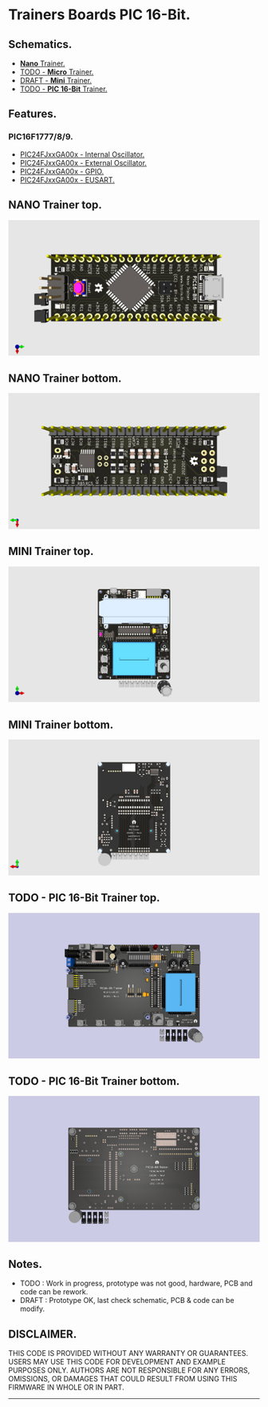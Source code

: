 # Trainers Boards PIC 16-Bit.

## Schematics.

- [**Nano** Trainer.](https://github.com/tronixio/trainers-pic16bit/blob/main/Kicad/nano/extras/schematic.pdf)
- [TODO - **Micro** Trainer.](https://github.com/tronixio/trainers-pic8bit/blob/main/Kicad/micro/extras/schematic.pdf)
- [DRAFT - **Mini** Trainer.](https://github.com/tronixio/trainers-pic16bit/blob/main/Kicad/mini/extras/schematic.pdf)
- [TODO - **PIC 16-Bit** Trainer.](https://github.com/tronixio/trainers-pic8bit/blob/main/Kicad/micro/extras/schematic.pdf)

## Features.

### PIC16F1777/8/9.

- [PIC24FJxxGA00x - Internal Oscillator.](https://github.com/tronixio/trainers-pic16bit/blob/main/Features/pic24fjxxga00x/intosc.md)
- [PIC24FJxxGA00x - External Oscillator.](https://github.com/tronixio/trainers-pic16bit/blob/main/Features/pic24fjxxga00x/extosc.md)
- [PIC24FJxxGA00x - GPIO.](https://github.com/tronixio/trainers-pic16bit/blob/main/Features/pic24fjxxga00x/gpio.md)
- [PIC24FJxxGA00x - EUSART.](https://github.com/tronixio/trainers-pic16bit/blob/main/Features/pic24fjxxga00x/eusart.md)

## NANO Trainer top.

![NANO Trainer top.](https://github.com/tronixio/trainers-pic16bit/blob/main/Kicad/nano/extras/top.png)

## NANO Trainer bottom.

![NANO Trainer bottom.](https://github.com/tronixio/trainers-pic16bit/blob/main/Kicad/nano/extras/bottom.png)

## MINI Trainer top.

![MINI Trainer top.](https://github.com/tronixio/trainers-pic16bit/blob/main/Kicad/mini/extras/top.png)

## MINI Trainer bottom.

![MINI Trainer bottom.](https://github.com/tronixio/trainers-pic16bit/blob/main/Kicad/mini/extras/bottom.png)

## TODO - PIC 16-Bit Trainer top.

![PIC 16-Bit Trainer top.](https://github.com/tronixio/trainers-pic16bit/blob/main/Kicad/trainer/extras/top.png)

## TODO - PIC 16-Bit Trainer bottom.

![PIC 16-Bit Trainer bottom.](https://github.com/tronixio/trainers-pic16bit/blob/main/Kicad/trainer/extras/bottom.png)

## Notes.

- TODO : Work in progress, prototype was not good, hardware, PCB and code can be rework.
- DRAFT : Prototype OK, last check schematic, PCB & code can be modify.

## DISCLAIMER.

THIS CODE IS PROVIDED WITHOUT ANY WARRANTY OR GUARANTEES.
USERS MAY USE THIS CODE FOR DEVELOPMENT AND EXAMPLE PURPOSES ONLY.
AUTHORS ARE NOT RESPONSIBLE FOR ANY ERRORS, OMISSIONS, OR DAMAGES THAT COULD
RESULT FROM USING THIS FIRMWARE IN WHOLE OR IN PART.

---
